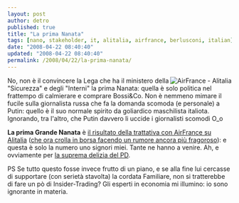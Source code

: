 ```yaml
---
layout: post
author: detro
published: true
title: "La prima Nanata"
tags: [nano, stakeholder, it, alitalia, airfrance, berlusconi, italian]
date: "2008-04-22 08:40:40"
updated: "2008-04-22 08:40:40"
permalink: /2008/04/22/la-prima-nanata/
---
```


<img src="http://www.repubblica.it/2008/04/dirette/sezioni/economia/alitalia/22-aprile/ansa_12776230_25220.jpg" alt="AirFrance - Alitalia" align="right"/>
No, non è il convincere la Lega che ha il ministero della "Sicurezza" e degli "Interni" la prima Nanata: quella è solo politica nel frattempo di calmierare e comprare Bossi&Co.
Non è nemmeno mimare il fucile sulla giornalista russa che fa la domanda scomoda (e personale) a Putin: quello è il suo normale spirito da goliardico maschilista italiota. Ignorando, tra l'altro, che Putin davvero li uccide i giornalisti scomodi O_o

<strong>La prima Grande Nanata</strong> è <a href="http://www.repubblica.it/2008/04/sezioni/economia/alitalia-20/giannini-colpevoli/giannini-colpevoli.html">il risultato della trattativa con AirFrance su Alitalia</a> (<a href="http://www.repubblica.it/2008/04/dirette/sezioni/economia/alitalia/22-aprile/index.html">che ora crolla in borsa facendo un rumore ancora più fragoroso</a>): e questa è solo la numero uno signori miei. Tante ne hanno a venire.
Ah, e ovviamente per <a href="http://www.repubblica.it/2008/04/sezioni/economia/alitalia-20/intesa-riapre-alitalia/intesa-riapre-alitalia.html">la suprema delizia del PD</a>.

PS Se tutto questo fosse invece frutto di un piano, e se alla fine lui cercasse di supportare (con serietà stavolta) la cordata Familiare, non si tratterebbe di fare un pò di Insider-Trading? Gli esperti in economia mi illumino: io sono ignorante in materia.
